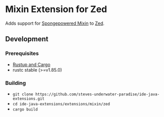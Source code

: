 # Mixin Extension for Zed

Adds support for [Spongepowered Mixin](https://github.com/SpongePowered/Mixin) to [Zed](https://zed.dev).

## Development

### Prerequisites

- [Rustup and Cargo](https://www.rust-lang.org/tools/install)
- rustc stable (>=v1.85.0)

### Building

- `git clone https://github.com/steves-underwater-paradise/ide-java-extensions.git`
- `cd ide-java-extensions/extensions/mixin/zed`
- `cargo build`

